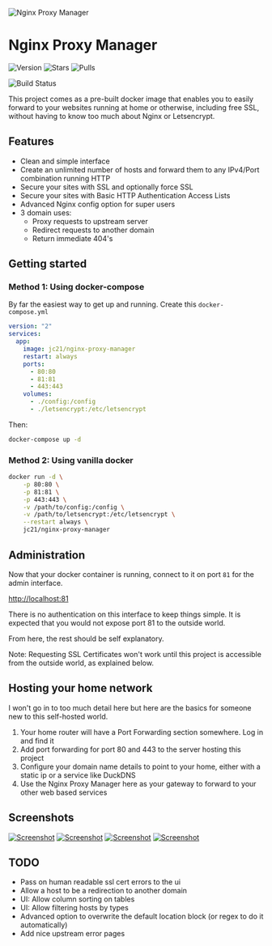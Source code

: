 ![Nginx Proxy Manager](https://public.jc21.com/nginx-proxy-manager/github.png "Nginx Proxy Manager")

# Nginx Proxy Manager

![Version](https://img.shields.io/badge/version-1.0.1-green.svg)
![Stars](https://img.shields.io/docker/stars/jc21/nginx-proxy-manager.svg)
![Pulls](https://img.shields.io/docker/pulls/jc21/nginx-proxy-manager.svg)

![Build Status](http://bamboo.jc21.com/plugins/servlet/wittified/build-status/AB-NPM)

This project comes as a pre-built docker image that enables you to easily forward to your websites
running at home or otherwise, including free SSL, without having to know too much about Nginx or Letsencrypt.

 
## Features

- Clean and simple interface
- Create an unlimited number of hosts and forward them to any IPv4/Port combination running HTTP
- Secure your sites with SSL and optionally force SSL
- Secure your sites with Basic HTTP Authentication Access Lists
- Advanced Nginx config option for super users
- 3 domain uses:
  - Proxy requests to upstream server
  - Redirect requests to another domain
  - Return immediate 404's


## Getting started

### Method 1: Using docker-compose

By far the easiest way to get up and running. Create this `docker-compose.yml`

```yml
version: "2"
services:
  app:
    image: jc21/nginx-proxy-manager
    restart: always
    ports:
      - 80:80
      - 81:81
      - 443:443
    volumes:
      - ./config:/config
      - ./letsencrypt:/etc/letsencrypt
```

Then:

```bash
docker-compose up -d
```


### Method 2: Using vanilla docker

```bash
docker run -d \
    -p 80:80 \
    -p 81:81 \
    -p 443:443 \
    -v /path/to/config:/config \
    -v /path/to/letsencrypt:/etc/letsencrypt \
    --restart always \
    jc21/nginx-proxy-manager
```


## Administration

Now that your docker container is running, connect to it on port `81` for the admin interface.

[http://localhost:81](http://localhost:81)

There is no authentication on this interface to keep things simple. It is expected that you would not
expose port 81 to the outside world.

From here, the rest should be self explanatory.

Note: Requesting SSL Certificates won't work until this project is accessible from the outside world, as explained below.


## Hosting your home network

I won't go in to too much detail here but here are the basics for someone new to this self-hosted world.

1. Your home router will have a Port Forwarding section somewhere. Log in and find it
2. Add port forwarding for port 80 and 443 to the server hosting this project
3. Configure your domain name details to point to your home, either with a static ip or a service like DuckDNS
4. Use the Nginx Proxy Manager here as your gateway to forward to your other web based services


## Screenshots

[![Screenshot](https://public.jc21.com/nginx-proxy-manager/npm-1-sm.jpg "Screenshot")](https://public.jc21.com/nginx-proxy-manager/npm-1.jpg)
[![Screenshot](https://public.jc21.com/nginx-proxy-manager/npm-2-sm.jpg "Screenshot")](https://public.jc21.com/nginx-proxy-manager/npm-2.jpg)
[![Screenshot](https://public.jc21.com/nginx-proxy-manager/npm-3-sm.jpg "Screenshot")](https://public.jc21.com/nginx-proxy-manager/npm-3.jpg)
[![Screenshot](https://public.jc21.com/nginx-proxy-manager/npm-4-sm.jpg "Screenshot")](https://public.jc21.com/nginx-proxy-manager/npm-4.jpg)

## TODO

- Pass on human readable ssl cert errors to the ui
- Allow a host to be a redirection to another domain
- UI: Allow column sorting on tables
- UI: Allow filtering hosts by types
- Advanced option to overwrite the default location block (or regex to do it automatically)
- Add nice upstream error pages

